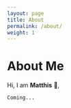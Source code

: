 ```yaml
---
layout: page
title: About
permalink: /about/
weight: 1
---
```


# **About Me**

Hi, I am **Matthis** :wave:,<br>

```
Coming...
```

